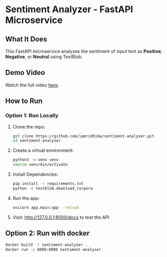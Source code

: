 # Sentiment Analyzer - FastAPI Microservice

## What It Does
This FastAPI microservice analyzes the sentiment of input text as **Positive**, **Negative**, or **Neutral** using TextBlob.

## Demo Video
Watch the full video [here](https://drive.google.com/file/d/1mm6Unsz434X2SjX7vmO6N7EEZb2GWyzs/view).

## How to Run

### Option 1: Run Locally

1. Clone the repo:
   ```bash
   git clone https://github.com/iamridhima/sentiment-analyser.git
   cd sentiment-analyser

2. Create a virtual environment:
   ```bash
   python3 -m venv venv
   source venv/bin/activate

3. Install Dependencies:
   ```bash
   pip install -r requirements.txt
   python -m textblob.download_corpora

4. Run the app:
   ```bash
   uvicorn app.main:app --reload

5. Visit: http://127.0.0.1:8000/docs to test the API
    
## Option 2: Run with docker
   ```bash
   docker build -t sentiment-analyser .
   docker run -p 8000:8000 sentiment-analyser
